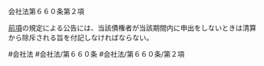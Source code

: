 会社法第６６０条第２項

[前項](会社法＿＿＿＿第６６０条第１項)の規定による公告には、当該債権者が当該期間内に申出をしないときは清算から除斥される旨を付記しなければならない。

#会社法
#会社法/第６６０条
#会社法/第６６０条/第２項
